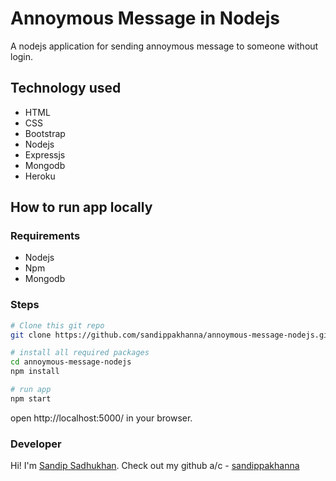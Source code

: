 # Annoymous Message in Nodejs
A nodejs application for sending annoymous message to someone without login.

## Technology used
- HTML
- CSS
- Bootstrap
- Nodejs
- Expressjs
- Mongodb
- Heroku

## How to run app locally
### Requirements
- Nodejs
- Npm
- Mongodb

### Steps
```bash
# Clone this git repo
git clone https://github.com/sandippakhanna/annoymous-message-nodejs.git

# install all required packages
cd annoymous-message-nodejs
npm install

# run app
npm start
```
open http://localhost:5000/ in your browser. 

### Developer
Hi! I'm <a href="https://sandipsadhukhan.tk">Sandip Sadhukhan</a>. Check out my github a/c - <a href="https://github.com/sandippakhanna">sandippakhanna</a>